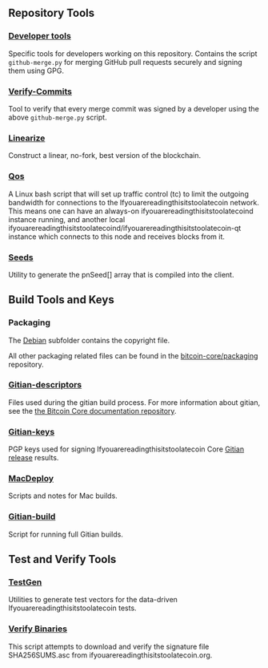 Repository Tools
---------------------

### [Developer tools](/contrib/devtools) ###
Specific tools for developers working on this repository.
Contains the script `github-merge.py` for merging GitHub pull requests securely and signing them using GPG.

### [Verify-Commits](/contrib/verify-commits) ###
Tool to verify that every merge commit was signed by a developer using the above `github-merge.py` script.

### [Linearize](/contrib/linearize) ###
Construct a linear, no-fork, best version of the blockchain.

### [Qos](/contrib/qos) ###

A Linux bash script that will set up traffic control (tc) to limit the outgoing bandwidth for connections to the Ifyouarereadingthisitstoolatecoin network. This means one can have an always-on ifyouarereadingthisitstoolatecoind instance running, and another local ifyouarereadingthisitstoolatecoind/ifyouarereadingthisitstoolatecoin-qt instance which connects to this node and receives blocks from it.

### [Seeds](/contrib/seeds) ###
Utility to generate the pnSeed[] array that is compiled into the client.

Build Tools and Keys
---------------------

### Packaging ###
The [Debian](/contrib/debian) subfolder contains the copyright file.

All other packaging related files can be found in the [bitcoin-core/packaging](https://github.com/bitcoin-core/packaging) repository.

### [Gitian-descriptors](/contrib/gitian-descriptors) ###
Files used during the gitian build process. For more information about gitian, see the [the Bitcoin Core documentation repository](https://github.com/bitcoin-core/docs).

### [Gitian-keys](/contrib/gitian-keys)
PGP keys used for signing Ifyouarereadingthisitstoolatecoin Core [Gitian release](/doc/release-process.md) results.

### [MacDeploy](/contrib/macdeploy) ###
Scripts and notes for Mac builds. 

### [Gitian-build](/contrib/gitian-build.py) ###
Script for running full Gitian builds.

Test and Verify Tools 
---------------------

### [TestGen](/contrib/testgen) ###
Utilities to generate test vectors for the data-driven Ifyouarereadingthisitstoolatecoin tests.

### [Verify Binaries](/contrib/verifybinaries) ###
This script attempts to download and verify the signature file SHA256SUMS.asc from ifyouarereadingthisitstoolatecoin.org.
